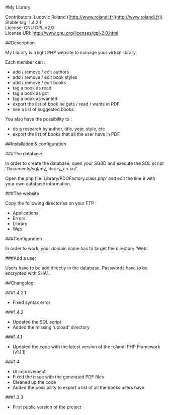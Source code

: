 #My Library

Contributors: Ludovic Roland ([http://www.rolandl.fr](http://www.rolandl.fr))<br/>
Stable tag: 1.4.2.1<br/>
License: GNU GPL v2.0<br/>
License URI: http://www.gnu.org/licenses/gpl-2.0.html

##Description

My Library is a light PHP website to manage your virtual library. 

Each member can :
* add / remove / edit authors
* add / remove / edit book styles
* add / remove / edit books
* tag a book as read
* tag a book as got
* tag a book as wanted
* export the list of book he gets / read / wants in PDF
* see a list of suggested books

You also have the possibility to :
* do a research by author, title, year, style, etc
* export the list of books that all the user have in PDF

##Installation & configuration

###The database

In order to create the database, open your SGBD and execute the SQL script 'Documents/sql/my_library_x.x.sql'.

Open the php file 'Library/PDOFactory.class.php' and edit the line 9 with your own database information.

###The website

Copy the following directories on your FTP :
* Applications
* Errors
* Library
* Web

###Configuration

In order to work, your domain name has to target the directory 'Web'.

###Add a user

Users have to be add directly in the database. Passwords have to be encrypted with SHA1.

##Changelog

###1.4.2.1
* Fixed syntax error

###1.4.2

* Updated the SQL script
* Added the missing 'upload' directory


###1.4.1

* Updated the code with the latest version of the rolandl PHP Framework (v1.1.1)

###1.4

* UI improvement
* Fixed the issue with the generated PDF files
* Cleaned up the code
* Added the possibility to export a list of all the books users have

###1.3.3

* First public version of the project
